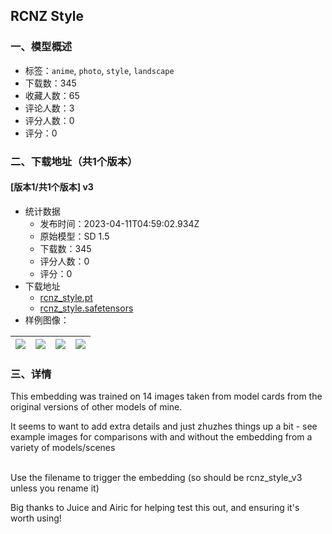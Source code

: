 ## RCNZ Style
### 一、模型概述

- 标签：`anime`, `photo`, `style`, `landscape`
- 下载数：345
- 收藏人数：65
- 评论人数：3
- 评分人数：0
- 评分：0

### 二、下载地址（共1个版本）

#### [版本1/共1个版本] v3

- 统计数据
  - 发布时间：2023-04-11T04:59:02.934Z
  - 原始模型：SD 1.5
  - 下载数：345
  - 评分人数：0
  - 评分：0
- 下载地址
  - [rcnz_style.pt](https://civitai.com/api/download/models/42408?type=Model&format=PickleTensor)
  - [rcnz_style.safetensors](https://civitai.com/api/download/models/42408)
- 样例图像：

| <img src="https://image.civitai.com/xG1nkqKTMzGDvpLrqFT7WA/c95a9df5-4767-46aa-0935-2bd9d31fe500/width=450/465360.jpeg" /> | <img src="https://image.civitai.com/xG1nkqKTMzGDvpLrqFT7WA/e763ea94-789b-43b6-e707-d29beeb79100/width=450/465364.jpeg" /> | <img src="https://image.civitai.com/xG1nkqKTMzGDvpLrqFT7WA/2522094b-1a38-467c-1490-e39f5a612000/width=450/465370.jpeg" /> | <img src="https://image.civitai.com/xG1nkqKTMzGDvpLrqFT7WA/70e92e74-6be2-476d-9baa-2ec150aad300/width=450/465361.jpeg" /> |
| ---- | ---- | ---- | ---- |


### 三、详情
<p>This embedding was trained on 14 images taken from model cards from the original versions of other models of mine.</p><p></p><p>It seems to want to add extra details and just zhuzhes things up a bit - see example images for comparisons with and without the embedding from a variety of models/scenes</p><p><br />Use the filename to trigger the embedding (so should be rcnz_style_v3 unless you rename it)</p><p></p><p>Big thanks to Juice and Airic for helping test this out, and ensuring it's worth using!</p>